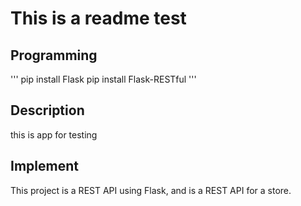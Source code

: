 # This is a readme test

## Programming 
'''
pip install Flask
pip install Flask-RESTful
'''

## Description 

this is app for testing 

## Implement 

This project is a REST API using Flask, and is a REST API for a store.
